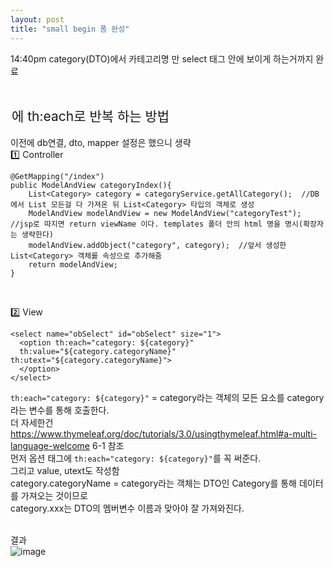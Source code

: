 ```yaml
---
layout: post
title: "small begin 폼 완성"
---
```


14:40pm category(DTO)에서 카테고리명 만 select 태그 안에 보이게 하는거까지 완료  
<br>

## <option>에 th:each로 반복 하는 방법
이전에 db연결, dto, mapper 설정은 했으니 생략  
1️⃣ Controller  
```
@GetMapping("/index")
public ModelAndView categoryIndex(){
    List<Category> category = categoryService.getAllCategory();  //DB에서 List 모든걸 다 가져온 뒤 List<Category> 타입의 객체로 생성
    ModelAndView modelAndView = new ModelAndView("categoryTest");  //jsp로 따지면 return viewName 이다. templates 폴더 안의 html 명을 명시(확장자는 생략한다)
    modelAndView.addObject("category", category);  //앞서 생성한 List<Category> 객체를 속성으로 추가해줌
    return modelAndView;
}
```
<br>
  
2️⃣ View  
```
<select name="obSelect" id="obSelect" size="1">
  <option th:each="category: ${category}"
  th:value="${category.categoryName}" th:utext="${category.categoryName}">
  </option>
</select> 
```
`th:each="category: ${category}"` = category라는 객체의 모든 요소를 category라는 변수를 통해 호출한다.  
더 자세한건 https://www.thymeleaf.org/doc/tutorials/3.0/usingthymeleaf.html#a-multi-language-welcome 6-1 참조  
먼저 옵션 태그에 `th:each="category: ${category}"`를 꼭 써준다.  
그리고 value, utext도 작성함  
category.categoryName = category라는 객체는 DTO인 Category를 통해 데이터를 가져오는 것이므로  
category.xxx는 DTO의 멤버변수 이름과 맞아야 잘 가져와진다.  
  <br>
 
  결과  
  ![image](https://user-images.githubusercontent.com/86642180/148891528-9f7a23b5-780c-42ab-8c5d-06d093ceb415.png)
